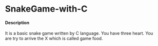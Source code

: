 # SnakeGame-with-C

#### Description
It is a basic snake game written by C language. You have three heart. You are try to arrive the X which is called game food.
